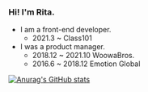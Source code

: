### Hi! I'm Rita.

- I am a front-end developer.
  - 2021.3 ~ Class101
- I was a product manager.
  - 2018.12 ~ 2021.10 WoowaBros.
  - 2016.6 ~ 2018.12 Emotion Global

[![Anurag's GitHub stats](https://github-readme-stats.vercel.app/api?username=editaahn&theme=nord&count_private=true
)](https://github.com/anuraghazra/github-readme-stats)

